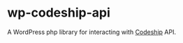 # wp-codeship-api
A WordPress php library for interacting with [Codeship](https://documentation.codeship.com/basic/getting-started/api/) API.
